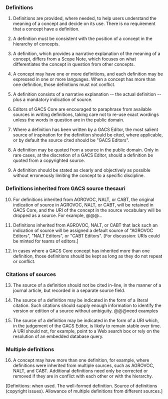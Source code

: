 ### Definitions

1. Definitions are provided, where needed, to help users understand the meaning
   of a concept and decide on its use.  There is no requirement that a concept
   have a definition.

2. A definition must be consistent with the position of a concept in the 
   hierarchy of concepts.

3. A definition, which provides a narrative explanation of the meaning of a 
   concept, differs from a Scope Note, which focuses on what differentiates 
   the concept in question from other concepts.

4. A concept may have one or more definitions, and each definition may be
   expressed in one or more languages.   When a concept has more than one 
   definition, those definitions must not conflict.
   
5. A definition consists of a narrative explanation -- the actual definition --
   plus a mandatory indication of source.

6. Editors of GACS Core are encouraged to paraphrase from available sources 
   in writing definitions, taking care not to re-use exact wordings unless
   the words in question are in the public domain.
   
7. Where a definition has been written by a GACS Editor, 
   the most salient source of inspiration for the definition should be cited, 
   where applicable, or by default the source cited should be "GACS 
   Editors".  

8. A definition may be quoted from a source in the public domain.  Only in 
   rare cases, at the discretion of a GACS Editor, should a definition be 
   quoted from a copyrighted source.

9. A definition should be stated as clearly and objectively as possible 
   without erroneously limiting the concept to a specific discipline.  

### Definitions inherited from GACS source thesauri

10. For definitions inherited from AGROVOC, NALT, or CABT, the original 
    indication of source in AGROVOC, NALT, or CABT, will be retained in 
    GACS Core, and the URI of the concept in the source vocabulary will be
    dropped as a source.  For example, @@@...

11. Definitions inherited from AGROVOC, NALT, or CABT that lack such an
    indication of source will be assigned a default source of "AGROVOC 
    Editors", "NALT Editors", or "CABT Editors".  [For discussion: URIs 
    could be minted for teams of editors.]

12. In cases where a GACS Core concept has inherited more than one 
    definition, those definitions should be kept as long as they do not 
    repeat or conflict.

### Citations of sources

13. The source of a definition should not be cited in-line, in the manner 
    of a journal article, but recorded in a separate source field.

14. The source of a definition may be indicated in the form of a literal
    citation.  Such citations should supply enough information to identify
    the version or edition of a source without ambiguity.  @@@need examples

15. The source of a definition may be indicated in the form of a URI which,
    in the judgement of the GACS Editor, is likely to remain stable over time.
    A URI should not, for example, point to a Web search box or rely on the 
    resolution of an embedded database query.

### Multiple definitions

16. A concept may have more than one definition, for example, where definitions 
    were inherited from multiple sources, such as AGROVOC, NALT, and CABT. 
    Additional definitions need only be corrected or removed if they are in 
    conflict with each other or with the hierarchy.

[Definitions: when used.  The well-formed definition. Source of definitions
(copyright issues). Allowance of multiple definitions from different sources.]
